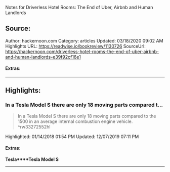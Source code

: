 Notes for Driverless Hotel Rooms: The End of Uber, Airbnb and Human Landlords

## Source:
Author: hackernoon.com
Category: articles
Updated: 03/18/2020 09:02 AM
Highlights URL: https://readwise.io/bookreview/1130726
SourceUrl: https://hackernoon.com/driverless-hotel-rooms-the-end-of-uber-airbnb-and-human-landlords-e39f92cf16e1


#### Extras:




 
-----
 ## Highlights:

### In a Tesla Model S there are only 18 moving parts compared t...
>In a Tesla Model S there are only 18 moving parts compared to the 1500 in an average internal combustion engine vehicle. ^rw33272552hl


Highlighted: 01/14/2018 01:54 PM
Updated: 12/07/2019 07:11 PM


#### Extras:
**Tesla****Tesla Model S**




------

